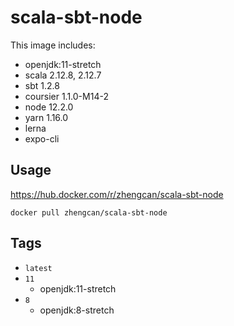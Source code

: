 # scala-sbt-node

This image includes:
- openjdk:11-stretch
- scala 2.12.8, 2.12.7
- sbt 1.2.8
- coursier 1.1.0-M14-2
- node 12.2.0
- yarn 1.16.0
- lerna
- expo-cli

## Usage

https://hub.docker.com/r/zhengcan/scala-sbt-node

```
docker pull zhengcan/scala-sbt-node
```

## Tags

- `latest`
- `11`
    - openjdk:11-stretch
- `8`
    - openjdk:8-stretch

